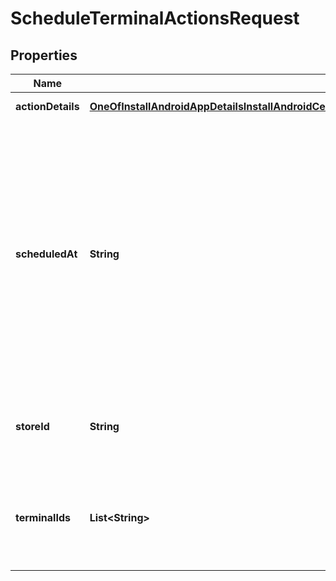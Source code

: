 

# ScheduleTerminalActionsRequest


## Properties

Name | Type | Description | Notes
------------ | ------------- | ------------- | -------------
**actionDetails** | [**OneOfInstallAndroidAppDetailsInstallAndroidCertificateDetailsReleaseUpdateDetailsUninstallAndroidAppDetailsUninstallAndroidCertificateDetails**](OneOfInstallAndroidAppDetailsInstallAndroidCertificateDetailsReleaseUpdateDetailsUninstallAndroidAppDetailsUninstallAndroidCertificateDetails.md) | Information about the action to take. |  [optional]
**scheduledAt** | **String** | The date and time when the action should happen.  Format: [RFC 3339](https://www.rfc-editor.org/rfc/rfc3339), but without the **Z** before the time offset. For example, **2021-11-15T12:16:21+01:00**  The action is sent with the first [maintenance call](https://docs.adyen.com/point-of-sale/automating-terminal-management/terminal-actions-api#when-actions-take-effect) after the specified date and time in the time zone of the terminal.  An empty value causes the action to be sent as soon as possible: at the next maintenance call. |  [optional]
**storeId** | **String** | The unique ID of the [store](https://docs.adyen.com/api-explorer/#/ManagementService/latest/get/stores). If present, all terminals in the &#x60;terminalIds&#x60; list must be assigned to this store. |  [optional]
**terminalIds** | **List&lt;String&gt;** | A list of unique IDs of the terminals to apply the action to. You can extract the IDs from the [GET &#x60;/terminals&#x60;](https://docs.adyen.com/api-explorer/#/ManagementService/latest/get/terminals) response. Maximum length: 100 IDs. |  [optional]



